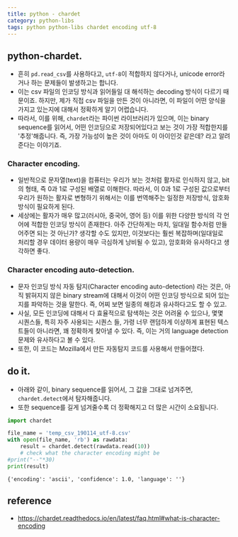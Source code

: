 ```yaml
---
title: python - chardet
category: python-libs
tags: python python-libs chardet encoding utf-8
---
```


## python-chardet.

- 흔히 `pd.read_csv`를 사용하다고, `utf-8`이 적합하지 않다거나, unicode error라거나 하는 문제들이 발생하고는 합니다.
- 이는 csv 파일의 인코딩 방식과 읽어들일 대 해석하는 decoding 방식이 다르기 때문이죠. 하지만, 제가 직접 csv 파일을 만든 것이 아니라면, 이 파일이 어떤 양식을 가지고 있는지에 대해서 정확하게 알기 어렵습니다. 
- 따라서, 이를 위해, `chardet`라는 파이썬 라이브러리가 있으며, 이는 binary sequence를 읽어서, 어떤 인코딩으로 저장되어있다고 보는 것이 가장 적합한지를 '추정'해줍니다. 즉, 가장 가능성이 높은 것이 아마도 이 아이인것 같은데? 라고 알려준다는 이야기죠.

### Character encoding.

- 일반적으로 문자열(text)을 컴퓨터는 우리가 보는 것처럼 활자로 인식하지 않고, bit의 형태, 즉 0과 1로 구성된 배열로 이해한다. 따라서, 이 0과 1로 구성된 값으로부터 우리가 원하는 활자로 변형하기 위해서는 이를 번역해주는 일정한 저장방식, 암호화방식이 필요하게 된다. 
- 세상에는 활자가 매우 많고(러시아, 중국어, 영어 등) 이를 위한 다양한 방식의 각 언어에 적합한 인코딩 방식이 존재한다. 아주 간단하게는 마치, 일대일 함수처럼 만들어주면 되는 것 아닌가? 생각할 수도 있지만, 이것보다는 훨씬 복잡하며(일대일로 처리할 경우 데이터 용량이 매우 극심하게 낭비될 수 있고), 암호화와 유사하다고 생각하면 좋다.

### Character encoding auto-detection.

- 문자 인코딩 방식 자동 탐지(Character encoding auto-detection) 라는 것은, 아직 밝혀지지 않은 binary stream에 대해서 이것이 어떤 인코딩 방식으로 되어 있는지를 파악하는 것을 말한다. 즉, 어찌 보면 일종의 해킹과 유사하다고도 할 수 있고.
- 사실, 모든 인코딩에 대해서 다 효율적으로 탐색하는 것은 어려울 수 있으나, 몇몇 시퀀스들, 특히 자주 사용되는 시퀀스 들, 가령 너무 랜덤하게 이상하게 표현된 텍스트들이 아니라면, 꽤 정확하게 찾아낼 수 있다. 즉, 이는 거의 language detection 문제와 유사하다고 볼 수 있다.
- 또한, 이 코드는 Mozilla에서 만든 자동탐지 코드를 사용해서 만들어졌다. 


## do it. 

- 아래와 같이, binary sequence를 읽어서, 그 값을 그대로 넘겨주면, `chardet.detect`에서 탐자해줍니다. 
- 또한 sequence를 길게 넘겨줄수록 더 정확해지고 더 많은 시간이 소요됩니다.

```python
import chardet

file_name = 'temp_csv_190114_utf-8.csv'
with open(file_name, 'rb') as rawdata:
    result = chardet.detect(rawdata.read(10))
    # check what the character encoding might be
#print("--"*30)
print(result)
```

```
{'encoding': 'ascii', 'confidence': 1.0, 'language': ''}
```

## reference 

- <https://chardet.readthedocs.io/en/latest/faq.html#what-is-character-encoding>